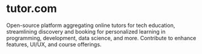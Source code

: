 # tutor.com
Open-source platform aggregating online tutors for tech education, streamlining discovery and booking for personalized learning in programming, development, data science, and more. Contribute to enhance features, UI/UX, and course offerings. 

